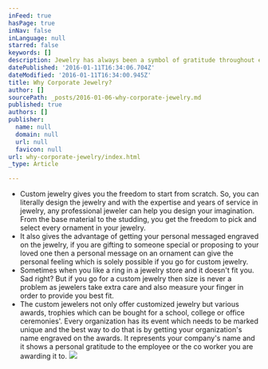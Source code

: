 ```yaml
---
inFeed: true
hasPage: true
inNav: false
inLanguage: null
starred: false
keywords: []
description: Jewelry has always been a symbol of gratitude throughout every timeline of mankind.
datePublished: '2016-01-11T16:34:06.704Z'
dateModified: '2016-01-11T16:34:00.945Z'
title: Why Corporate Jewelry?
author: []
sourcePath: _posts/2016-01-06-why-corporate-jewelry.md
published: true
authors: []
publisher:
  name: null
  domain: null
  url: null
  favicon: null
url: why-corporate-jewelry/index.html
_type: Article

---
```

* Custom jewelry gives you the freedom to start from scratch. So, you can literally design the jewelry and with the expertise and years of service in jewelry, any professional jeweler can help you design your imagination. From the base material to the studding, you get the freedom to pick and select every ornament in your jewelry.
* It also gives the advantage of getting your personal messaged engraved on the jewelry, if you are gifting to someone special or proposing to your loved one then a personal message on an ornament can give the personal feeling which is solely possible if you go for  custom jewelry.
* Sometimes when you like a ring in a jewelry store and it doesn't fit you. Sad right? But if you go for a custom jewelry then size is never a problem as jewelers take extra care and also measure your finger in order to provide you best fit.
* The custom jewelers not only offer customized jewelry but various awards, trophies which can be bought for a school, college or office ceremonies'. Every organization has its event which needs to be marked unique and the best way to do that is by getting your organization's name engraved on the awards. It represents your company's name and it shows a personal gratitude to the employee or the co worker you are awarding it to.
![](https://the-grid-user-content.s3-us-west-2.amazonaws.com/9a8016b8-eb3b-4c18-b266-23ea4b6fe387.jpg)